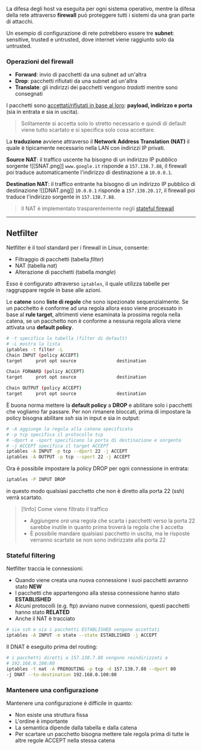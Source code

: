 La difesa degli host va eseguita per ogni sistema operativo, mentre la difesa della rete attraverso **firewall** può proteggere tutti i sistemi da una gran parte di attacchi.

Un esempio di configurazione di rete potrebbero essere tre **subnet**: sensitive, trusted e untrusted, dove internet viene raggiunto solo da untrusted.

### Operazioni del firewall
- **Forward**: invio di pacchetti da una subnet ad un'altra
- **Drop**: pacchetti rifiutati da una subnet ad un'altra
- **Translate**: gli indirizzi dei pacchetti vengono _tradotti_ mentre sono consegnati

I pacchetti sono <u>accettati/rifiutati in base al loro</u>: **payload, indirizzo e porta** (sia in entrata e sia in uscita).
>Solitamente si accetta solo lo stretto necessario e quindi di default viene tutto scartato e si specifica solo cosa accettare.

La **traduzione** avviene attraverso il **Network Address Translation (NAT)** il quale è tipicamente necessario nella LAN con indirizzi IP privati.

**Source NAT**: il traffico uscente ha bisogno di un indirizzo IP pubblico sorgente
![[SNAT.png]]
`www.google.it` risponde a `157.138.7.88`, il firewall poi traduce automaticamente l'indirizzo di destinazione a `10.0.0.1`.

**Destination NAT**: il traffico entrante ha bisogno di un indirizzo IP pubblico di destinazione
![[DNAT.png]]
`10.0.0.1` risponde a `157.138.20.17`, il firewall poi traduce l'indirizzo sorgente in `157.138.7.88`.

>Il NAT è implementato trasparentemente negli [stateful firewall](https://en.wikipedia.org/wiki/Stateful_firewall)

---
## Netfilter
Netfilter è il tool standard per i firewall in Linux, consente:
- Filtraggio di pacchetti (tabella _filter_)
- NAT (tabella _nat_)
- Alterazione di pacchetti (tabella _mangle_)

Esso è configurato attraverso `iptables`, il quale utilizza tabelle per raggruppare regole in base alle azioni.

Le **catene** sono **liste di regole** che sono ispezionate sequenzialmente.
Se un pacchetto è conforme ad una regola allora esso viene processato in base al **rule target**, altrimenti viene esaminata la prossima regola nella catena, se un pacchetto non è conforme a nessuna regola allora viene attivata una **default policy**.

```bash
# -t specifica la tabella (filter di default)
# -L mostra la lista
iptables -t filter -L
Chain INPUT (policy ACCEPT)
target     prot opt source               destination

Chain FORWARD (policy ACCEPT)
target     prot opt source               destination

Chain OUTPUT (policy ACCEPT)
target     prot opt source               destination
```

È buona norma mettere la **default policy** a **DROP** e abilitare solo i pacchetti che vogliamo far passare.
Per non rimanere bloccati, prima di impostare la policy bisogna abilitare _ssh_ sia in input e sia in output:
```bash
# -A aggiunge la regola alla catena specificata
# -p tcp specifica il protocollo tcp
# -dport e -sport specificano la porta di destinazione e sorgente
# -j ACCEPT specifica il target ACCEPT
iptables -A INPUT -p tcp --dport 22 -j ACCEPT
iptables -A OUTPUT -p tcp --sport 22 -j ACCEPT
```

Ora è possibile impostare la policy DROP per ogni connessione in entrata:
```bash
iptables -P INPUT DROP
```
in questo modo qualsiasi pacchetto che non è diretto alla porta 22 (ssh) verrà scartato.

>[!Info] Come viene filtrato il traffico
>- Aggiungere _ora_ una regola che scarta i pacchetti verso la porta 22 sarebbe inutile in quanto prima troverà la regola che li accetta
>- È possibile mandare qualsiasi pacchetto in uscita, ma le risposte verranno scartate se non sono indirizzate alla porta 22

### Stateful filtering
Netfilter traccia le connessioni:
- Quando viene creata una nuova connessione i suoi pacchetti avranno stato **NEW**
- I pacchetti che appartengono alla stessa connessione hanno stato **ESTABLISHED**
- Alcuni protocolli (e.g. ftp) avviano nuove connessioni, questi pacchetti hanno stato **RELATED**
- Anche il NAT è tracciato
```bash
# sia ssh e sia i pacchetti ESTABLISHED vengono accettati
iptables -A INPUT -m state --state ESTABLISHED -j ACCEPT
```

Il DNAT è eseguito prima del routing:
```bash
# i pacchetti diretti a 157.138.7.88 vengono reindirizzati a
# 192.168.0.100:80
iptables -t nat -A PREROUTING -p tcp -d 157.138.7.88 --dport 80
-j DNAT --to-destination 192.168.0.100:80
```

### Mantenere una configurazione
Mantenere una configurazione è difficile in quanto:
- Non esiste una struttura fissa
- L'ordine è importante
- La semantica dipende dalla tabella e dalla catena
- Per scartare un pacchetto bisogna mettere tale regola prima di tutte le altre regole ACCEPT nella stessa catena